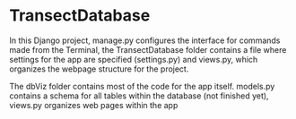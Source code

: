 # TransectDatabase

In this Django project, manage.py configures the interface for commands made from the Terminal, the TransectDatabase folder
contains a file where settings for the app are specified (settings.py) and views.py, which organizes the webpage structure for
the project.

The dbViz folder contains most of the code for the app itself. models.py contains a schema for all tables within the database
(not finished yet), views.py organizes web pages within the app
